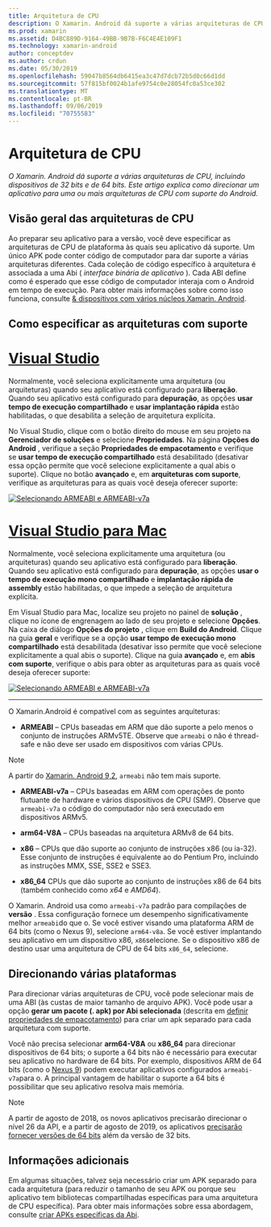 ```yaml
---
title: Arquitetura de CPU
description: O Xamarin. Android dá suporte a várias arquiteturas de CPU, incluindo dispositivos de 32 bits e de 64 bits. Este artigo explica como direcionar um aplicativo para uma ou mais arquiteturas de CPU com suporte do Android.
ms.prod: xamarin
ms.assetid: D4BC889D-9164-49BB-9B7B-F6C4E4E109F1
ms.technology: xamarin-android
author: conceptdev
ms.author: crdun
ms.date: 05/30/2019
ms.openlocfilehash: 59047b8564db6415ea3c47d7dcb72b5d0c66d1dd
ms.sourcegitcommit: 57f815bf0024b1afe9754c0e28054fc0a53ce302
ms.translationtype: MT
ms.contentlocale: pt-BR
ms.lasthandoff: 09/06/2019
ms.locfileid: "70755583"
---
```

# <a name="cpu-architectures"></a>Arquitetura de CPU

_O Xamarin. Android dá suporte a várias arquiteturas de CPU, incluindo dispositivos de 32 bits e de 64 bits. Este artigo explica como direcionar um aplicativo para uma ou mais arquiteturas de CPU com suporte do Android._

## <a name="cpu-architectures-overview"></a>Visão geral das arquiteturas de CPU

Ao preparar seu aplicativo para a versão, você deve especificar as arquiteturas de CPU de plataforma às quais seu aplicativo dá suporte. Um único APK pode conter código de computador para dar suporte a várias arquiteturas diferentes. Cada coleção de código específico à arquitetura é associada a uma Abi ( *interface binária de aplicativo* ). Cada ABI define como é esperado que esse código de computador interaja com o Android em tempo de execução.
Para obter mais informações sobre como isso funciona, consulte [ &amp; dispositivos com vários núcleos Xamarin. Android](~/android/deploy-test/multicore-devices.md).

## <a name="how-to-specify-supported-architectures"></a>Como especificar as arquiteturas com suporte

# <a name="visual-studiotabwindows"></a>[Visual Studio](#tab/windows)

Normalmente, você seleciona explicitamente uma arquitetura (ou arquiteturas) quando seu aplicativo está configurado para **liberação**. Quando seu aplicativo está configurado para **depuração**, as opções **usar tempo de execução compartilhado** e **usar implantação rápida** estão habilitadas, o que desabilita a seleção de arquitetura explícita.

No Visual Studio, clique com o botão direito do mouse em seu projeto na **Gerenciador de soluções** e selecione **Propriedades**. Na página **Opções do Android** , verifique a seção **Propriedades de empacotamento** e verifique se **usar tempo de execução compartilhado** está desabilitado (desativar essa opção permite que você selecione explicitamente a qual abis o suporte). Clique no botão **avançado** e, em **arquiteturas com suporte**, verifique as arquiteturas para as quais você deseja oferecer suporte:

[![Selecionando ARMEABI e ARMEABI-v7a](cpu-architectures-images/vs/01-abi-selections-sml.png)](cpu-architectures-images/vs/01-abi-selections.png#lightbox)

# <a name="visual-studio-for-mactabmacos"></a>[Visual Studio para Mac](#tab/macos)

Normalmente, você seleciona explicitamente uma arquitetura (ou arquiteturas) quando seu aplicativo está configurado para **liberação**. Quando seu aplicativo está configurado para **depuração**, as opções **usar o tempo de execução mono compartilhado** e **implantação rápida de assembly** estão habilitadas, o que impede a seleção de arquitetura explícita.

Em Visual Studio para Mac, localize seu projeto no painel de **solução** , clique no ícone de engrenagem ao lado de seu projeto e selecione **Opções**. Na caixa de diálogo **Opções do projeto** , clique em **Build do Android**. Clique na guia **geral** e verifique se a opção **usar tempo de execução mono compartilhado** está desabilitada (desativar isso permite que você selecione explicitamente a qual abis o suporte). Clique na guia **avançado** e, em **abis com suporte**, verifique o abis para obter as arquiteturas para as quais você deseja oferecer suporte:

[![Selecionando ARMEABI e ARMEABI-v7a](cpu-architectures-images/xs/01-abi-selections-sml.png)](cpu-architectures-images/xs/01-abi-selections.png#lightbox)

-----

O Xamarin.Android é compatível com as seguintes arquiteturas:

- **ARMEABI** &ndash; CPUs baseadas em ARM que dão suporte a pelo menos o conjunto de instruções ARMv5TE. Observe que `armeabi` o não é thread-safe e não deve ser usado em dispositivos com várias CPUs.

> [!NOTE]
> A partir do [Xamarin. Android 9,2](https://docs.microsoft.com/xamarin/android/release-notes/9/9.2#removal-of-support-for-armeabi-cpu-architecture), `armeabi` não tem mais suporte.

- **ARMEABI-v7a** &ndash; CPUs baseadas em ARM com operações de ponto flutuante de hardware e vários dispositivos de CPU (SMP). Observe que `armeabi-v7a` o código do computador não será executado em dispositivos ARMv5.

- **arm64-V8A** &ndash; CPUs baseadas na arquitetura ARMv8 de 64 bits.

- **x86** &ndash; CPUs que dão suporte ao conjunto de instruções x86 (ou ia-32). Esse conjunto de instruções é equivalente ao do Pentium Pro, incluindo as instruções MMX, SSE, SSE2 e SSE3.

- **x86_64** CPUs que dão suporte ao conjunto de instruções x86 de 64 bits (também conhecido como *x64* e *AMD64*).

O Xamarin. Android usa como `armeabi-v7a` padrão para compilações de **versão** . Essa configuração fornece um desempenho significativamente melhor `armeabi`do que o. Se você estiver visando uma plataforma ARM de 64 bits (como o Nexus 9), selecione `arm64-v8a`. Se você estiver implantando seu aplicativo em um dispositivo x86, `x86`selecione. Se o dispositivo x86 de destino usar uma arquitetura de CPU de 64 bits `x86_64`, selecione.

## <a name="targeting-multiple-platforms"></a>Direcionando várias plataformas

Para direcionar várias arquiteturas de CPU, você pode selecionar mais de uma ABI (às custas de maior tamanho de arquivo APK). Você pode usar a opção **gerar um pacote (. apk) por Abi selecionada** (descrita em [definir propriedades de empacotamento](~/android/deploy-test/release-prep/index.md#Set_Packaging_Properties)) para criar um apk separado para cada arquitetura com suporte.

Você não precisa selecionar **arm64-V8A** ou **x86_64** para direcionar dispositivos de 64 bits; o suporte a 64 bits não é necessário para executar seu aplicativo no hardware de 64 bits. Por exemplo, dispositivos ARM de 64 bits (como o [Nexus 9](http://www.google.com/nexus/9/)) podem executar aplicativos configurados `armeabi-v7a`para o. A principal vantagem de habilitar o suporte a 64 bits é possibilitar que seu aplicativo resolva mais memória.

> [!NOTE]
> A partir de agosto de 2018, os novos aplicativos precisarão direcionar o nível 26 da API, e a partir de agosto de 2019, os aplicativos [precisarão fornecer versões de 64 bits](https://android-developers.googleblog.com/2017/12/improving-app-security-and-performance.html) além da versão de 32 bits.

## <a name="additional-information"></a>Informações adicionais

Em algumas situações, talvez seja necessário criar um APK separado para cada arquitetura (para reduzir o tamanho de seu APK ou porque seu aplicativo tem bibliotecas compartilhadas específicas para uma arquitetura de CPU específica).
Para obter mais informações sobre essa abordagem, consulte [criar APKs específicas da Abi](~/android/deploy-test/building-apps/abi-specific-apks.md).

